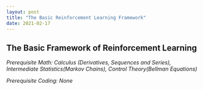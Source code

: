 ```yaml
---
layout: post
title: "The Basic Reinforcement Learning Framework"
date: 2021-02-17
---
```


## The Basic Framework of Reinforcement Learning

_Prerequisite Math: Calculus (Derivatives, Sequences and Series), Intermediate Statistics(Markov Chains), Control Theory(Bellman Equations)_

_Prerequisite Coding: None_